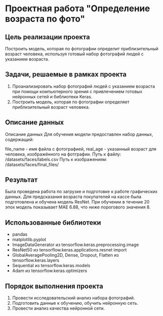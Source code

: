 # Проектная работа "Определение возраста по фото"

## Цель реализации проекта
Построить модель, которая по фотографии определит приблизительный возраст человека, используя готовый набор фотографий людей с указанием возраста.

## Задачи, решаемые в рамках проекта
1. Проанализировать набор фотографий людей с указанием возраста при помощи компьютерного зрения с привлечением готовых нейронных сетей и библиотеки Keras.
2. Построить модель, которая по фотографии определяет приблизительный возраст человека.

## Описание данных
Описание данных
Для обучения модели предоставлен набор данных, содержащий:

file_name - имя файла с фотографией,
real_age - указанный возраст для человека, изображённого на фотграфии.
Путь к файлу: /datasets/faces/labels.csv Путь к изображениям: /datasets/faces/final_files/

## Результат
Была проведена работа по загрузке и подготовке к работе графических данных. Для предсказания возраста покупателей на кассе была подготовлена и обучена модель ResNet. При обучении в течение 20 эпох модель показывает MAE 6.88, что ниже порогового значения 8.

## Использованные библиотеки
* pandas
* matplotlib.pyplot
* ImageDataGenerator из tensorflow.keras.preprocessing.image 
* ResNet50 из tensorflow.keras.applications.resnet import 
* GlobalAveragePooling2D, Dense, Dropout, Flatten из tensorflow.keras.layers
* Sequential из tensorflow.keras.models
* Adam из tensorflow.keras.optimizers

## Порядок выполнения проекта
1. Провести исследовательский анализ набора фотографий.
2. Подготовить данные к обучению, обучить нейронную сеть.
3. Провести анализ качества нейронной сети.
